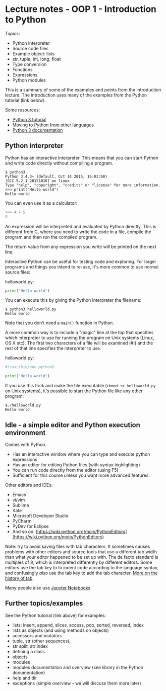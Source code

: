 Lecture notes - OOP 1 - Introduction to Python
=========================================

Topics:
* Python interpreter
* Source code files
* Example object: lists
* str, tuple, int, long, float
* Type conversion
* Functions
* Expressions
* Python modules


This is a summary of some of the examples and points from the introduction lecture. The introduction uses many of the examples from the Python tutorial (link below). 

Some resources: 
* [Python 3 tutorial](https://docs.python.org/3/tutorial/)
* [Moving to Python from other languages](https://wiki.python.org/moin/MovingToPythonFromOtherLanguages)
* [Python 3 documentation](https://docs.python.org/3/)


Python interpreter
-------------------

Python has an interactive interpreter. This means that you can start Python and write code directly without compiling a program.

```
$ python3
Python 3.4.3+ (default, Oct 14 2015, 16:03:50) 
[GCC 5.2.1 20151010] on linux
Type "help", "copyright", "credits" or "license" for more information.
>>> print("Hello world")
Hello world
```

You can even use it as a calculator:
```python
>>> 4 + 5
9
```

An expression will be interpreted and evaluated by Python directly. This is different from C, where you need to write the code in a file, compile the program and then run the compiled program. 

The return value from any expression you write will be printed on the next line. 

Interactive Python can be useful for testing code and exploring. For larger programs and things you intend to re-use, it's more common to use normal source files:

helloworld.py:
```python
print("Hello world")
```

You can execute this by giving the Python interpreter the filename:

```
$ python3 helloworld.py
Hello world
```

Note that you don't need a `main()` function in Python. 

A more common way is to include a "magic" line at the top that specifies which interpreter to use for running the program on Unix systems (Linux, OS X etc). The first two characters of a file will be examined (#!) and the rest of that line specifies the interpreter to use. 

helloworld.py:
```python
#!/usr/bin/env python3 

print("Hello world")
```

If you use this trick and make the file executable (`chmod +x helloworld.py` on Unix systems), it's possible to start the Python file like any other program: 

```
$./helloworld.py
Hello world
```


Idle - a simple editor and Python execution environment
-----------------------------------

Comes with Python. 

* Has an interactive window where you can type and execute python expressions
* Has an editor for editing Python files (with syntax highlighting)
* You can run code directly from the editor (using F5)
* Sufficient for this course unless you want more advanced features. 

Other editors and IDEs:
* Emacs
* vi/vim
* Sublime
* Kate
* Microsoft Developer Studio
* PyCharm
* PyDev for Eclipse
* And so on: [https://wiki.python.org/moin/PythonEditors](https://wiki.python.org/moin/PythonEditors)


Note: try to avoid saving files with tab characters. It sometimes causes problems with other editors and source tools that use a different tab width than what your editor happened to be set up with. The de facto standard is multiples of 8, which is interpreted differently by different editors. Some editors use the tab key to to indent code according to the language syntax, and confusingly _also_ use the tab key to add the tab character. [More on the history of tab](https://en.wikipedia.org/wiki/Tab_key). 

Many people also use [Jupyter Notebooks](http://jupyter.org/)



Further topics/examples
------------------------
See the Python tutorial (link above) for examples:
- lists: insert, append, slices, access, pop, sorted, reversed, index
- lists as objects (and using methods on objects)
- accessors and mutators
- tuple, str (other sequences),
- str split, str index
- defining a class. 
- objects
- modules
- modules documentation and overview (see library in the Python documentation)
- help and dir
- exceptions (simple overview - we will discuss them more later)


